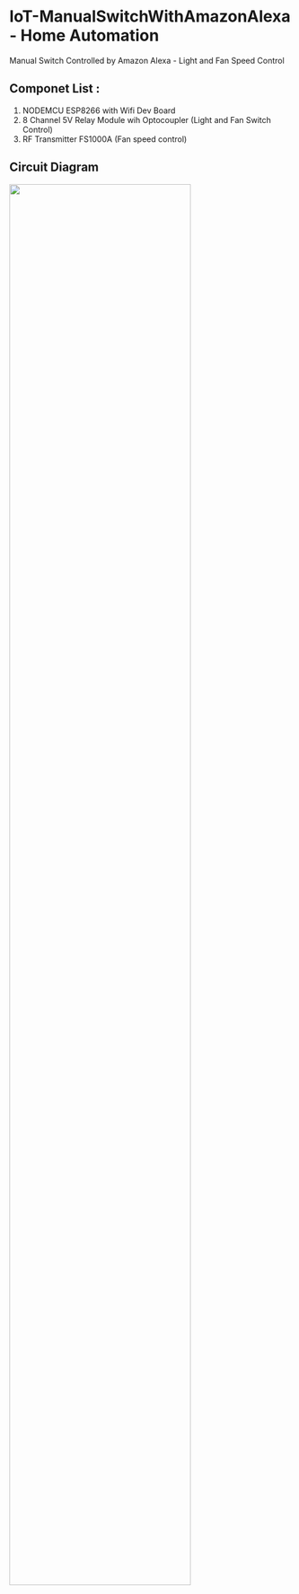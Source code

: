 # IoT-ManualSwitchWithAmazonAlexa - Home Automation 
Manual Switch Controlled by Amazon Alexa - Light and Fan Speed Control

## Componet List :
1. NODEMCU ESP8266 with Wifi Dev Board
2. 8 Channel 5V Relay Module wih Optocoupler (Light and Fan Switch Control)
3. RF Transmitter FS1000A (Fan speed control)

## Circuit Diagram
<img src="https://github.com/dijin123/IoT-ManualSwitchWithAlaxa/blob/main/4RelayWithSwitch_v1.png" width=80%>

